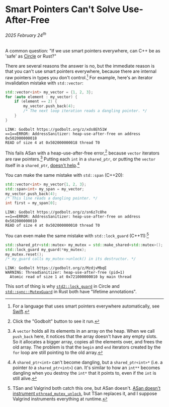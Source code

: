 # Smart Pointers Can't Solve Use-After-Free
###### 2025 February 24<sup>th</sup>

A common question: "If we use smart pointers everywhere, can C++ be as 'safe'
as [Circle] or Rust?"

[Circle]: https://safecpp.org/draft.html

There are several reasons the answer is no, but the immediate reason is that
you can't use smart pointers everywhere, because there are internal raw
pointers in types you don't control.[^want] For example, here's an iterator
invalidation mistake with `std::vector`:

[^want]: For a language that uses smart pointers everywhere automatically, see
    [Swift].

[Swift]: https://docs.swift.org/swift-book/documentation/the-swift-programming-language/automaticreferencecounting/

```c++
std::vector<int> my_vector = {1, 2, 3};
for (auto element : my_vector) {
    if (element == 2) {
        my_vector.push_back(4);
        /* The next loop iteration reads a dangling pointer. */
    }
}
```

```
LINK: Godbolt https://godbolt.org/z/xds8Eh51W
==1==ERROR: AddressSanitizer: heap-use-after-free on address 0x502000000018
READ of size 4 at 0x502000000018 thread T0
```

This fails ASan with a heap-use-after-free error,[^click] because `vector`
iterators are raw pointers.[^reallocate] Putting each `int` in a `shared_ptr`,
or putting the `vector` itself in a `shared_ptr`, [doesn't help].[^doesnt_help]

[^click]: Click the "Godbolt" button to see it run.

[^reallocate]: A `vector` holds all its elements in an array on the heap. When
    we call `push_back` here, it notices that the array doesn't have any empty
    slots. So it allocates a bigger array, copies all the elements over, and
    frees the old array. The problem is that the `begin` and `end` iterators
    created by the `for` loop are still pointing to the old array.

[doesn't help]: https://godbolt.org/z/sn6z7c8he

[^doesnt_help]: A `shared_ptr<int>` can't become dangling, but a
    `shared_ptr<int>*` (i.e. a pointer _to_ a `shared_ptr<int>`) can. It's
    similar to how an `int**` becomes dangling when you destroy the `int*` that
    it points to, even if the `int` is still alive.

You can make the same mistake with `std::span` (C++20):

```c++
std::vector<int> my_vector{1, 2, 3};
std::span<int> my_span = my_vector;
my_vector.push_back(4);
/* This line reads a dangling pointer. */
int first = my_span[0];
```

```
LINK: Godbolt https://godbolt.org/z/sn6z7c8he
==1==ERROR: AddressSanitizer: heap-use-after-free on address 0x502000000010
READ of size 4 at 0x502000000010 thread T0
```

You can even make the same mistake with `std::lock_guard` (C++11):[^tsan]

[^tsan]: TSan and Valgrind both catch this one, but ASan doesn't. [ASan doesn't
    instrument `pthread_mutex_unlock`][lobsters_comment], but TSan replaces it,
    and I suppose Valgrind instruments everything at runtime.

[lobsters_comment]: https://lobste.rs/s/e8cnqe/smart_pointers_can_t_solve_use_after_free#c_4ktple

```c++
std::shared_ptr<std::mutex> my_mutex = std::make_shared<std::mutex>();
std::lock_guard my_guard(*my_mutex);
my_mutex.reset();
/* my_guard calls my_mutex->unlock() in its destructor. */
```

```
LINK: Godbolt https://godbolt.org/z/MzdjvMbqE
WARNING: ThreadSanitizer: heap-use-after-free (pid=1)
  Atomic read of size 1 at 0x721000000010 by main thread
```

This sort of thing is why [`std2::lock_guard`][lock_guard] in Circle and
[`std::sync::MutexGuard`][mutex_guard] in Rust both have "lifetime
annotations".

[lock_guard]: https://github.com/cppalliance/safe-cpp/blob/889685274438ca20344d4d9cb472e4392c4e35a9/libsafecxx/single-header/std2.h#L1235
[mutex_guard]: https://doc.rust-lang.org/std/sync/struct.MutexGuard.html
